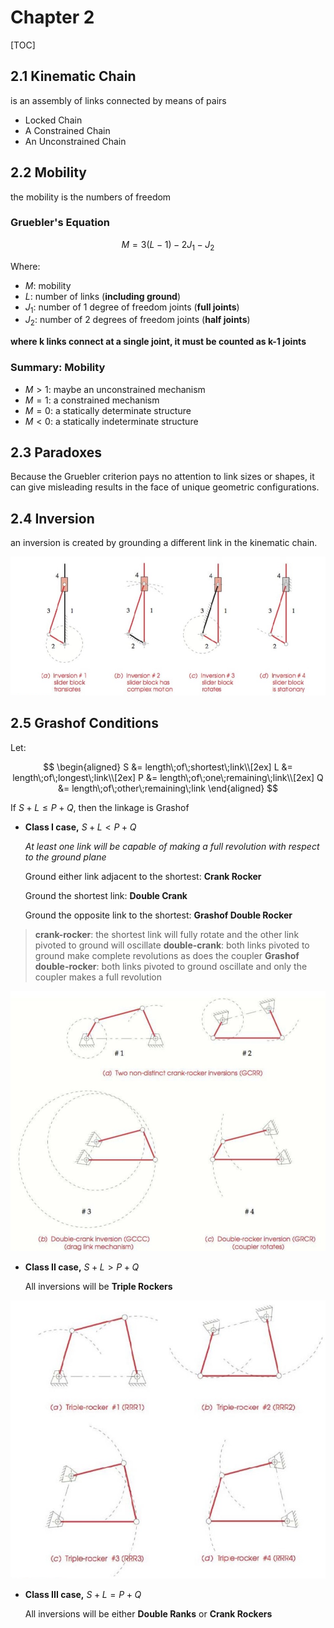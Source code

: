 # Chapter 2

[TOC]
## 2.1 Kinematic Chain

is an assembly of links connected by means of pairs

- Locked Chain
- A Constrained Chain
- An Unconstrained Chain

## 2.2 Mobility

the mobility is the numbers of freedom

### Gruebler's Equation

$$
M=3(L-1)-2J_1-J_2
$$

Where:

- $M$: mobility
- $L$: number of links (**including ground**)
- $J_1$: number of 1 degree of freedom joints (**full joints**)
- $J_2$: number of 2 degrees of freedom joints (**half joints**)

**where k links connect at a single joint, it must be counted as k-1 joints**

### Summary: Mobility

- $M > 1$: maybe an unconstrained mechanism
- $M = 1$: a constrained mechanism
- $M = 0$: a statically determinate structure
- $M < 0$: a statically indeterminate structure

## 2.3 Paradoxes

Because the Gruebler criterion pays no attention to link sizes or shapes, it can give misleading results in the face of unique geometric configurations.

## 2.4 Inversion

an inversion is created by grounding a different link in the kinematic chain.

<div align = center><img src = "./assets/CH_2_Figure_1.png"></div>

## 2.5 Grashof Conditions

Let:

$$
\begin{aligned}
    S &= length\;of\;shortest\;link\\[2ex]
    L &= length\;of\;longest\;link\\[2ex]
    P &= length\;of\;one\;remaining\;link\\[2ex]
    Q &= length\;of\;other\;remaining\;link
\end{aligned}
$$

If $S+L\leq P+Q$, then the linkage is Grashof 

- **Class I case,** $S+L<P+Q$

    *At least one link will be capable of making a full revolution with respect to the ground plane*

    Ground either link adjacent to the shortest: **Crank Rocker**

    Ground the shortest link: **Double Crank**

    Ground the opposite link to the shortest: **Grashof Double Rocker**

> **crank-rocker**: the shortest link will fully rotate and the other link pivoted to ground will oscillate
> **double-crank**: both links pivoted to ground make complete revolutions as does the coupler
> **Grashof double-rocker**: both links pivoted to ground oscillate and only the coupler makes a full revolution

<div align = center><img src = "./assets/CH_2_Figure_3.png"></div>

- **Class II case,** $S+L>P+Q$

    All inversions will be **Triple Rockers**
<div align = center><img src = "./assets/CH_2_Figure_2.png"></div>

- **Class III case,** $S+L=P+Q$

    All inversions will be either **Double Ranks** or **Crank Rockers**
